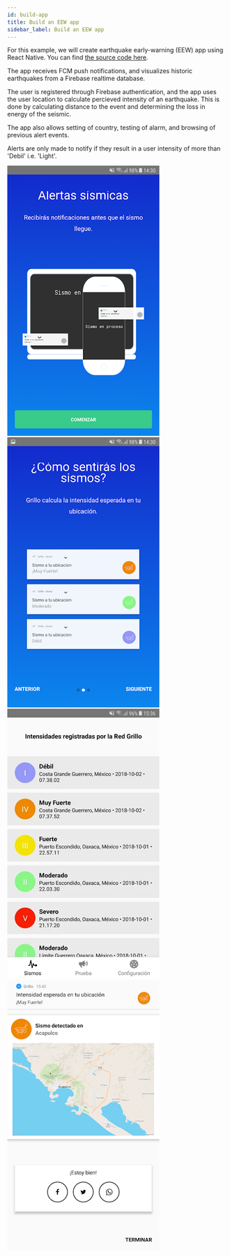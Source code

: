 ```yaml
---
id: build-app
title: Build an EEW app
sidebar_label: Build an EEW app
---
```


For this example, we will create  earthquake early-warning (EEW) app using React Native. You can find [the source code here](https://github.com/grillo/openeew-app-reactnative).

The app receives FCM push notifications, and visualizes historic earthquakes from a Firebase realtime database.

The user is registered through Firebase authentication, and the app uses the user location to calculate percieved intensity of an earthquake. This is done by calculating distance to the event and determining the loss in energy of the seismic.

The app also allows setting of country, testing of alarm, and browsing of previous alert events.

Alerts are only made to notify if they result in a user intensity of more than 'Debil' i.e. 'Light'.

![home](/docs/app-screen1.webp)
![alerts](/docs/app-screen2.webp)
![history](/docs/app-screen4.webp)
![past event](/docs/app-screen6.webp)